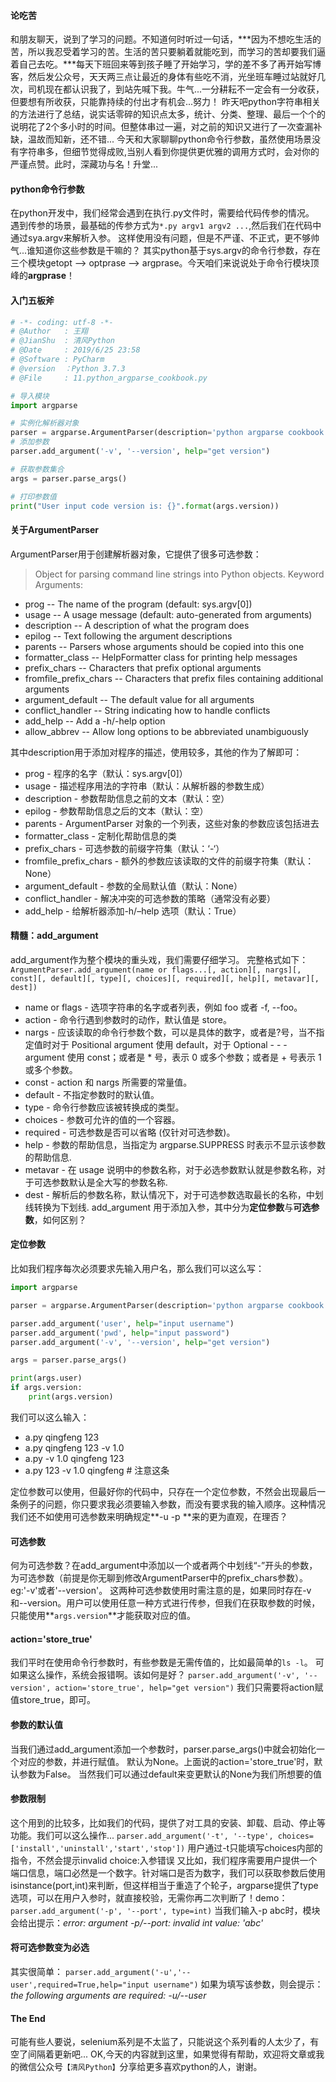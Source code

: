 #### 论吃苦
和朋友聊天，说到了学习的问题。不知道何时听过一句话，***因为不想吃生活的苦，所以我忍受着学习的苦。生活的苦只要躺着就能吃到，而学习的苦却要我们逼着自己去吃。***每天下班回来等到孩子睡了开始学习，学的差不多了再开始写博客，然后发公众号，天天两三点让最近的身体有些吃不消，光坐班车睡过站就好几次，司机现在都认识我了，到站先喊下我。牛气...一分耕耘不一定会有一分收获，但要想有所收获，只能靠持续的付出才有机会...努力！
昨天吧python字符串相关的方法进行了总结，说实话零碎的知识点太多，统计、分类、整理、最后一个个的说明花了2个多小时的时间。但整体串过一遍，对之前的知识又进行了一次查漏补缺，温故而知新，还不错...
今天和大家聊聊python命令行参数，虽然使用场景没有字符串多，但细节觉得成败,当别人看到你提供更优雅的调用方式时，会对你的严谨点赞。此时，深藏功与名！升堂...

#### python命令行参数
在python开发中，我们经常会遇到在执行.py文件时，需要给代码传参的情况。
遇到传参的场景，最基础的传参方式为`*.py argv1 argv2 ...`,然后我们在代码中通过sya.argv来解析入参。
这样使用没有问题，但是不严谨、不正式，更不够帅气...谁知道你这些参数是干嘛的？
其实python基于sys.argv的命令行参数，存在三个模块getopt --> optprase --> argprase。今天咱们来说说处于命令行模块顶峰的**argprase**！

#### 入门五板斧
```python
# -*- coding: utf-8 -*-
# @Author   : 王翔
# @JianShu  : 清风Python
# @Date     : 2019/6/25 23:58
# @Software : PyCharm
# @version  ：Python 3.7.3
# @File     : 11.python_argparse_cookbook.py

# 导入模块
import argparse

# 实例化解析器对象
parser = argparse.ArgumentParser(description='python argparse cookbook')
# 添加参数
parser.add_argument('-v', '--version', help="get version")

# 获取参数集合
args = parser.parse_args()

# 打印参数值
print("User input code version is: {}".format(args.version))
```

#### 关于ArgumentParser
ArgumentParser用于创建解析器对象，它提供了很多可选参数：
>Object for parsing command line strings into Python objects.
Keyword Arguments:
- prog -- The name of the program (default: sys.argv[0])
- usage -- A usage message (default: auto-generated from arguments)
- description -- A description of what the program does
- epilog -- Text following the argument descriptions
- parents -- Parsers whose arguments should be copied into this one
- formatter_class -- HelpFormatter class for printing help messages
- prefix_chars -- Characters that prefix optional arguments
- fromfile_prefix_chars -- Characters that prefix files containing
    additional arguments
- argument_default -- The default value for all arguments
- conflict_handler -- String indicating how to handle conflicts
- add_help -- Add a -h/-help option
- allow_abbrev -- Allow long options to be abbreviated unambiguously

其中description用于添加对程序的描述，使用较多，其他的作为了解即可：
- prog - 程序的名字（默认：sys.argv[0]）
- usage - 描述程序用法的字符串（默认：从解析器的参数生成）
- description - 参数帮助信息之前的文本（默认：空）
- epilog - 参数帮助信息之后的文本（默认：空）
- parents - ArgumentParser 对象的一个列表，这些对象的参数应该包括进去
- formatter_class - 定制化帮助信息的类
- prefix_chars - 可选参数的前缀字符集（默认：‘-‘）
- fromfile_prefix_chars - 额外的参数应该读取的文件的前缀字符集（默认：None）
- argument_default - 参数的全局默认值（默认：None）
- conflict_handler - 解决冲突的可选参数的策略（通常没有必要）
- add_help - 给解析器添加-h/–help 选项（默认：True）

#### 精髓：add_argument
add_argument作为整个模块的重头戏，我们需要仔细学习。
完整格式如下：
`ArgumentParser.add_argument(name or flags...[, action][, nargs][, const][, default][, type][, choices][, required][, help][, metavar][, dest])`

- name or flags - 选项字符串的名字或者列表，例如 foo 或者 -f, --foo。
- action - 命令行遇到参数时的动作，默认值是 store。
- nargs - 应该读取的命令行参数个数，可以是具体的数字，或者是?号，当不指定值时对于 Positional argument 使用 default，对于 Optional - - - argument 使用 const；或者是 * 号，表示 0 或多个参数；或者是 + 号表示 1 或多个参数。
- const - action 和 nargs 所需要的常量值。
- default - 不指定参数时的默认值。
- type - 命令行参数应该被转换成的类型。
- choices - 参数可允许的值的一个容器。
- required - 可选参数是否可以省略 (仅针对可选参数)。
- help - 参数的帮助信息，当指定为 argparse.SUPPRESS 时表示不显示该参数的帮助信息.
- metavar - 在 usage 说明中的参数名称，对于必选参数默认就是参数名称，对于可选参数默认是全大写的参数名称.
- dest - 解析后的参数名称，默认情况下，对于可选参数选取最长的名称，中划线转换为下划线.
add_argument 用于添加入参，其中分为**定位参数**与**可选参数**，如何区别？

#### 定位参数
比如我们程序每次必须要求先输入用户名，那么我们可以这么写：
```python
import argparse

parser = argparse.ArgumentParser(description='python argparse cookbook')

parser.add_argument('user', help="input username")
parser.add_argument('pwd', help="input password")
parser.add_argument('-v', '--version', help="get version")

args = parser.parse_args()

print(args.user)
if args.version:
    print(args.version)

```
我们可以这么输入：
- a.py qingfeng 123
- a.py qingfeng 123 -v 1.0
- a.py -v 1.0 qingfeng 123
- a.py 123 -v 1.0 qingfeng # 注意这条

定位参数可以使用，但最好你的代码中，只存在一个定位参数，不然会出现最后一条例子的问题，你只要求我必须要输入参数，而没有要求我的输入顺序。这种情况我们还不如使用可选参数来明确规定**-u -p **来的更为直观，在理否？

#### 可选参数
何为可选参数？在add_argument中添加以一个或者两个中划线“-”开头的参数，为可选参数（前提是你无聊到修改ArgumentParser中的prefix_chars参数）。eg:'-v'或者'--version'。
这两种可选参数使用时需注意的是，如果同时存在-v 和--version。用户可以使用任意一种方式进行传参，但我们在获取参数的时候，只能使用**`args.version`**才能获取对应的值。

#### action='store_true'
我们平时在使用命令行参数时，有些参数是无需传值的，比如最简单的`ls -l`。
可如果这么操作，系统会报错啊。该如何是好？
`parser.add_argument('-v', '--version', action='store_true', help="get version")`
我们只需要将action赋值store_true，即可。
#### 参数的默认值
当我们通过add_argument添加一个参数时，parser.parse_args()中就会初始化一个对应的参数，并进行赋值。
默认为None。上面说的action='store_true'时，默认参数为False。
当然我们可以通过default来变更默认的None为我们所想要的值
#### 参数限制
这个用到的比较多，比如我们的代码，提供了对工具的安装、卸载、启动、停止等功能。我们可以这么操作...
`parser.add_argument('-t', '--type', choices=['install','uninstall','start','stop'])`
用户通过-t只能填写choices内部的指令，不然会提示invalid choice:入参错误
又比如，我们程序需要用户提供一个端口信息，端口必然是一个数字。针对端口是否为数字，我们可以获取参数后使用isinstance(port,int)来判断，但这样相当于重造了个轮子，argparse提供了type选项，可以在用户入参时，就直接校验，无需你再二次判断了！demo：
`parser.add_argument('-p', '--port', type=int)`
当我们输入-p abc时，模块会给出提示：*error: argument -p/--port: invalid int value: 'abc'*
#### 将可选参数变为必选
其实很简单：
`parser.add_argument('-u','--user',required=True,help="input username")`
如果为填写该参数，则会提示：*the following arguments are required: -u/--user*

#### The End
可能有些人要说，selenium系列是不太监了，只能说这个系列看的人太少了，有空了间隔着更新吧...
OK,今天的内容就到这里，如果觉得有帮助，欢迎将文章或我的微信公众号`【清风Python】`分享给更多喜欢python的人，谢谢。


